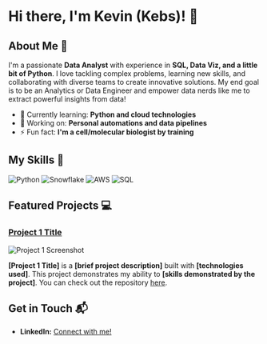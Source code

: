 # Hi there, I'm Kevin (Kebs)! 👋

## About Me 🚀

I'm a passionate **Data Analyst** with experience in **SQL, Data Viz, and a little bit of Python**. I love tackling complex problems, learning new skills, and collaborating with diverse teams to create innovative solutions. My end goal is to be an Analytics or Data Engineer and empower data nerds like me to extract powerful insights from data!

- 🌱 Currently learning: **Python and cloud technologies**
- 🔭 Working on: **Personal automations and data pipelines**
- ⚡ Fun fact: **I'm a cell/molecular biologist by training**

## My Skills 🧠

![Python](https://img.shields.io/badge/-Python-3776AB?style=flat-square&logo=python&logoColor=white)
![Snowflake](https://img.shields.io/badge/-Snowflake-29B5E8?style=flat-square&logo=snowflake&logoColor=white)
![AWS](https://img.shields.io/badge/-AWS-232F3E?style=flat-square&logo=cloud&logoColor=white)
![SQL](https://img.shields.io/badge/-SQL-4479A1?style=flat-square&logo=postgresql&logoColor=white)


## Featured Projects 💻

### [Project 1 Title](project_1_link)

![Project 1 Screenshot](project_1_screenshot_url)

**[Project 1 Title]** is a **[brief project description]** built with **[technologies used]**. This project demonstrates my ability to **[skills demonstrated by the project]**. You can check out the repository [here](project_1_repository_link).



## Get in Touch 📬

- **LinkedIn:** [Connect with me!](https://www.linkedin.com/in/kevinolarte/)



